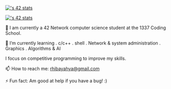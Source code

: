[![<zlaarous>'s 42 stats](https://badge.mediaplus.ma/darkblue/<username>)](https://github.com/oakoudad/badge42)

[![<laarous>'s 42 stats](https://badge.mediaplus.ma/<theme>/<username>)](https://github.com/oakoudad/badge42)


🔭 I am currently a 42 Network computer science student at the 1337 Coding School.

🌱 I’m currently learning . c/c++ . shell . Network & system administration . Graphics . Algorithms & AI

I focus on competitive programming to improve my skills.

📫 How to reach me: rhibayahya@gmail.com

⚡ Fun fact: Am good at help if you have a bug! :)
